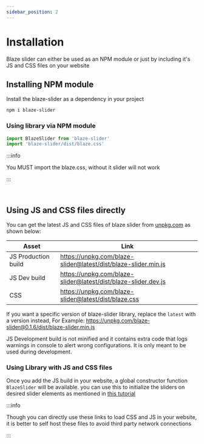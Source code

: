 ```yaml
---
sidebar_position: 2
---
```


# Installation

Blaze slider can either be used as an NPM module or just by including it's JS and CSS files on your website

## Installing NPM module

Install the blaze-slider as a dependency in your project

```bash
npm i blaze-slider
```

### Using library via NPM module

```javascript
import BlazeSlider from 'blaze-slider'
import 'blaze-slider/dist/blaze.css'
```

:::info

You MUST import the blaze.css, without it slider will not work

:::

<br/>

## Using JS and CSS files directly

You can get the latest JS and CSS files of blaze slider from [unpkg.com](https://unpkg.com/) as shown below:

| Asset               | Link                                                           |
| ------------------- | -------------------------------------------------------------- |
| JS Production build | https://unpkg.com/blaze-slider@latest/dist/blaze-slider.min.js |
| JS Dev build        | https://unpkg.com/blaze-slider@latest/dist/blaze-slider.dev.js |
| CSS                 | https://unpkg.com/blaze-slider@latest/dist/blaze.css           |

If you want a specific version of blaze-slider library, replace the `latest` with a version instead, For Example: https://unpkg.com/blaze-slider@0.1.6/dist/blaze-slider.min.js

JS Development build is not minified and it contains extra code that logs warnings in console to alert wrong configurations. It is only meant to be used during development.

### Using Library with JS and CSS files

Once you add the JS build in your website, a global constructor function `BlazeSlider` will be available. you can use this to initialize the sliders on desired slider elements as mentioned in [this tutorial](/docs/Tutorial/initialize-slider)

:::info

Though you can directly use these links to load CSS and JS in your website, it is better to self host these files to avoid third party network connections

:::
